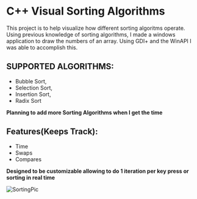 # C++ Visual Sorting Algorithms 

This project is to help visualize how different sorting algoritms operate. Using previous knowledge of sorting algorithms, I made 
a windows application to draw the numbers of an array. Using GDI+ and the WinAPI I was able to accomplish this. 



## SUPPORTED ALGORITHMS:
* Bubble Sort,
* Selection Sort,
* Insertion Sort,
* Radix Sort 

**Planning to add more Sorting Algorithms when I get the time**

## Features(Keeps Track):
* Time
* Swaps
* Compares 

**Designed to be customizable allowing to do 1 iteration per key press 
or sorting in real time**

![SortingPic](https://github.com/Je-Zues/Visual-Sorting/assets/170824819/fdcac2cb-eff6-4e39-98d1-147710770d8e)
